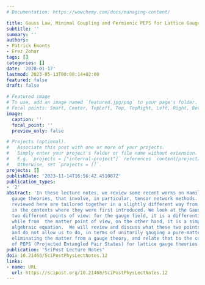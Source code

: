 ```yaml
---
# Documentation: https://wowchemy.com/docs/managing-content/

title: Gauss Law, Minimal Coupling and Fermionic PEPS for Lattice Gauge Theories
subtitle: ''
summary: ''
authors:
- Patrick Emonts
- Erez Zohar
tags: []
categories: []
date: '2020-01-17'
lastmod: 2023-05-13T00:08:14+02:00
featured: false
draft: false

# Featured image
# To use, add an image named `featured.jpg/png` to your page's folder.
# Focal points: Smart, Center, TopLeft, Top, TopRight, Left, Right, BottomLeft, Bottom, BottomRight.
image:
  caption: ''
  focal_point: ''
  preview_only: false

# Projects (optional).
#   Associate this post with one or more of your projects.
#   Simply enter your project's folder or file name without extension.
#   E.g. `projects = ["internal-project"]` references `content/project/deep-learning/index.md`.
#   Otherwise, set `projects = []`.
projects: []
publishDate: '2023-11-14T16:56:42.451087Z'
publication_types:
- '2'
abstract: 'In these lecture notes, we review some recent works on Hamiltonian lattice
  gauge theories, that involve, in particular, tensor network methods. The results
  reviewed here are tailored together in a slightly different way from the one used
  in the contexts where they were first introduced. We look at the Gauss law from
  two different points of view: for the gauge field, it is a differential equation,
  while from  the matter point of view, on the other hand, it is a simple, explicit
  algebraic equation.  We will review and discuss what these two points of view allow
  and do not allow us to do, in terms of unitarily gauging a pure-matter theory and
  eliminating the matter from a gauge theory, and relate that to the construction
  of PEPS (Projected Entangled Pair States) for lattice gauge theories.'
publication: 'SciPost Lecture Notes'
doi: 10.21468/SciPostPhysLectNotes.12
links:
- name: URL
  url: https://scipost.org/10.21468/SciPostPhysLectNotes.12
---
```

